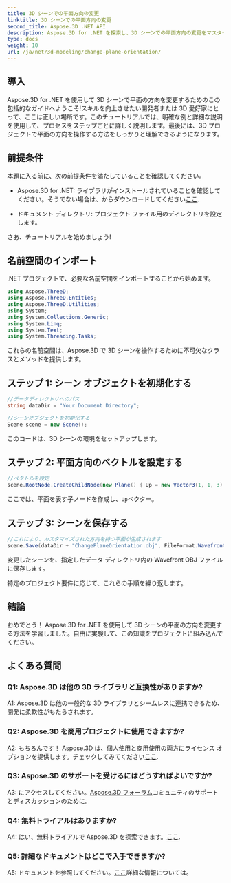 ```yaml
---
title: 3D シーンでの平面方向の変更
linktitle: 3D シーンでの平面方向の変更
second_title: Aspose.3D .NET API
description: Aspose.3D for .NET を探索し、3D シーンでの平面方向の変更をマスターしてください。シームレスな統合については、ステップバイステップのガイドに従ってください。
type: docs
weight: 10
url: /ja/net/3d-modeling/change-plane-orientation/
---
```

## 導入

Aspose.3D for .NET を使用して 3D シーンで平面の方向を変更するためのこの包括的なガイドへようこそ!スキルを向上させたい開発者または 3D 愛好家にとって、ここは正しい場所です。このチュートリアルでは、明確な例と詳細な説明を使用して、プロセスをステップごとに詳しく説明します。最後には、3D プロジェクトで平面の方向を操作する方法をしっかりと理解できるようになります。

## 前提条件

本題に入る前に、次の前提条件を満たしていることを確認してください。

-  Aspose.3D for .NET: ライブラリがインストールされていることを確認してください。そうでない場合は、からダウンロードしてください[ここ](https://releases.aspose.com/3d/net/).

- ドキュメント ディレクトリ: プロジェクト ファイル用のディレクトリを設定します。

さあ、チュートリアルを始めましょう!

## 名前空間のインポート

.NET プロジェクトで、必要な名前空間をインポートすることから始めます。

```csharp
using Aspose.ThreeD;
using Aspose.ThreeD.Entities;
using Aspose.ThreeD.Utilities;
using System;
using System.Collections.Generic;
using System.Linq;
using System.Text;
using System.Threading.Tasks;
```

これらの名前空間は、Aspose.3D で 3D シーンを操作するために不可欠なクラスとメソッドを提供します。

## ステップ 1: シーン オブジェクトを初期化する

```csharp
//データディレクトリへのパス
string dataDir = "Your Document Directory";

//シーンオブジェクトを初期化する
Scene scene = new Scene();
```

このコードは、3D シーンの環境をセットアップします。

## ステップ 2: 平面方向のベクトルを設定する

```csharp
//ベクトルを設定
scene.RootNode.CreateChildNode(new Plane() { Up = new Vector3(1, 1, 3) });
```

ここでは、平面を表す子ノードを作成し、`Up`ベクター。

## ステップ 3: シーンを保存する

```csharp
//これにより、カスタマイズされた方向を持つ平面が生成されます
scene.Save(dataDir + "ChangePlaneOrientation.obj", FileFormat.WavefrontOBJ);
```

変更したシーンを、指定したデータ ディレクトリ内の Wavefront OBJ ファイルに保存します。

特定のプロジェクト要件に応じて、これらの手順を繰り返します。

## 結論

おめでとう！ Aspose.3D for .NET を使用して 3D シーンの平面の方向を変更する方法を学習しました。自由に実験して、この知識をプロジェクトに組み込んでください。

## よくある質問

### Q1: Aspose.3D は他の 3D ライブラリと互換性がありますか?

A1: Aspose.3D は他の一般的な 3D ライブラリとシームレスに連携できるため、開発に柔軟性がもたらされます。

### Q2: Aspose.3D を商用プロジェクトに使用できますか?

 A2: もちろんです！ Aspose.3D は、個人使用と商用使用の両方にライセンス オプションを提供します。チェックしてみてください[ここ](https://purchase.aspose.com/buy).

### Q3: Aspose.3D のサポートを受けるにはどうすればよいですか?

 A3: にアクセスしてください。[Aspose.3D フォーラム](https://forum.aspose.com/c/3d/18)コミュニティのサポートとディスカッションのために。

### Q4: 無料トライアルはありますか?

 A4: はい、無料トライアルで Aspose.3D を探索できます。[ここ](https://releases.aspose.com/).

### Q5: 詳細なドキュメントはどこで入手できますか?

 A5: ドキュメントを参照してください。[ここ](https://reference.aspose.com/3d/net/)詳細な情報については。